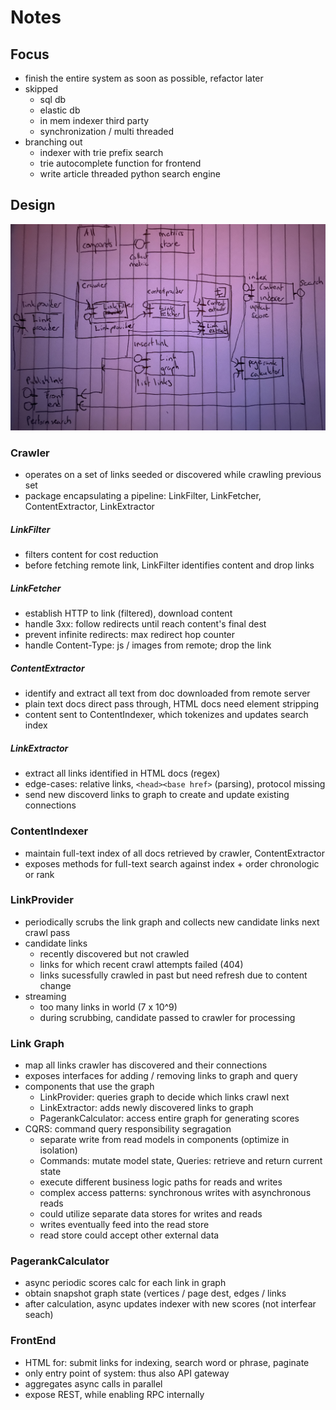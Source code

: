 # Notes

## Focus
- finish the entire system as soon as possible, refactor later
- skipped
    - sql db
    - elastic db
    - in mem indexer third party
    - synchronization / multi threaded
- branching out
    - indexer with trie prefix search
    - trie autocomplete function for frontend
    - write article threaded python search engine 

## Design

![](./components.jpg)

### Crawler
- operates on a set of links seeded or discovered while crawling previous set 
- package encapsulating a pipeline: LinkFilter, LinkFetcher, ContentExtractor, LinkExtractor

##### LinkFilter 
- filters content for cost reduction
- before fetching remote link, LinkFilter identifies content and drop links

##### LinkFetcher
- establish HTTP to link (filtered), download content
- handle 3xx: follow redirects until reach content's final dest
- prevent infinite redirects: max redirect hop counter
- handle Content-Type: js / images from remote; drop the link

##### ContentExtractor
- identify and extract all text from doc downloaded from remote server
- plain text docs direct pass through, HTML docs need element stripping
- content sent to ContentIndexer, which tokenizes and updates search index

##### LinkExtractor
- extract all links identified in HTML docs (regex)
- edge-cases: relative links, `<head><base href>` (parsing), protocol missing
- send new discoverd links to graph to create and update existing connections

### ContentIndexer
- maintain full-text index of all docs retrieved by crawler, ContentExtractor
- exposes methods for full-text search against index + order chronologic or rank

### LinkProvider
- periodically scrubs the link graph and collects new candidate links next crawl pass
- candidate links
    - recently discovered but not crawled
    - links for which recent crawl attempts failed (404)
    - links sucessfully crawled in past but need refresh due to content change
- streaming
    - too many links in world (7 x 10^9)
    - during scrubbing, candidate passed to crawler for processing

### Link Graph
- map all links crawler has discovered and their connections
- exposes interfaces for adding / removing links to graph and query
- components that use the graph
    - LinkProvider: queries graph to decide which links crawl next
    - LinkExtractor: adds newly discovered links to graph
    - PagerankCalculator: access entire graph for generating scores
- CQRS: command query responsibility segragation 
    - separate write from read models in components (optimize in isolation)
    - Commands: mutate model state, Queries: retrieve and return current state
    - execute different business logic paths for reads and writes
    - complex access patterns: synchronous writes with asynchronous reads
    - could utilize separate data stores for writes and reads
    - writes eventually feed into the read store
    - read store could accept other external data

### PagerankCalculator
- async periodic scores calc for each link in graph
- obtain snapshot graph state (vertices / page dest, edges / links
- after calculation, async  updates indexer with new scores (not interfear seach)

### FrontEnd
- HTML for: submit links for indexing, search word or phrase, paginate
- only entry point of system: thus also API gateway
- aggregates async calls in parallel
- expose REST, while enabling RPC internally
